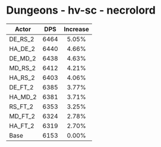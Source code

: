 # Dungeons - hv-sc - necrolord
| Actor | DPS | Increase |
|---|:---:|:---:|
|DE_RS_2|6464|5.05%|
|HA_DE_2|6440|4.66%|
|DE_MD_2|6438|4.63%|
|MD_RS_2|6412|4.21%|
|HA_RS_2|6403|4.06%|
|DE_FT_2|6385|3.77%|
|HA_MD_2|6381|3.71%|
|RS_FT_2|6353|3.25%|
|MD_FT_2|6324|2.78%|
|HA_FT_2|6319|2.70%|
|Base|6153|0.00%|
